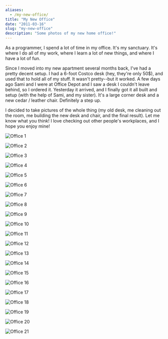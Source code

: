 ```yaml
---
aliases:
  - /my-new-office/
title: "My New Office"
date: "2011-03-16"
slug: "my-new-office"
description: "Some photos of my new home office!"
---
```



As a programmer, I spend a lot of time in my office.  It's my sanctuary.  It's
where I do all of my work, where I learn a lot of new things, and where I have
a lot of fun.

Since I moved into my new apartment several months back, I've had a pretty
decent setup.  I had a 6-foot Costco desk (hey, they're only 50$), and used
that to hold all of my stuff.  It wasn't pretty--but it worked.  A few days ago
Sami and I were at Office Depot and I saw a desk I couldn't leave behind, so I
ordered it.  Yesterday it arrived, and I finally got it all built and setup
(with the help of Sami, and my sister).  It's a large corner desk and a new
cedar / leather chair.  Definitely a step up.

I decided to take pictures of the whole thing (my old desk, me cleaning out the
room, me building the new desk and chair, and the final result).  Let me know
what you think!  I love checking out other people's workplaces, and I hope you
enjoy mine!

![Office 1][]

![Office 2][]

![Office 3][]

![Office 4][]

![Office 5][]

![Office 6][]

![Office 7][]

![Office 8][]

![Office 9][]

![Office 10][]

![Office 11][]

![Office 12][]

![Office 13][]

![Office 14][]

![Office 15][]

![Office 16][]

![Office 17][]

![Office 18][]

![Office 19][]

![Office 20][]

![Office 21][]


  [Office 1]: /static/images/2011/office-1.png "Office 1"
  [Office 2]: /static/images/2011/office-2.png "Office 2"
  [Office 3]: /static/images/2011/office-3.png "Office 3"
  [Office 4]: /static/images/2011/office-4.png "Office 4"
  [Office 5]: /static/images/2011/office-5.png "Office 5"
  [Office 6]: /static/images/2011/office-6.png "Office 6"
  [Office 7]: /static/images/2011/office-7.png "Office 7"
  [Office 8]: /static/images/2011/office-8.png "Office 8"
  [Office 9]: /static/images/2011/office-9.png "Office 9"
  [Office 10]: /static/images/2011/office-10.png "Office 10"
  [Office 11]: /static/images/2011/office-11.png "Office 11"
  [Office 12]: /static/images/2011/office-12.png "Office 12"
  [Office 13]: /static/images/2011/office-13.png "Office 13"
  [Office 14]: /static/images/2011/office-14.png "Office 14"
  [Office 15]: /static/images/2011/office-15.png "Office 15"
  [Office 16]: /static/images/2011/office-16.png "Office 16"
  [Office 17]: /static/images/2011/office-17.png "Office 17"
  [Office 18]: /static/images/2011/office-18.png "Office 18"
  [Office 19]: /static/images/2011/office-19.png "Office 19"
  [Office 20]: /static/images/2011/office-20.png "Office 20"
  [Office 21]: /static/images/2011/office-21.png "Office 21"
